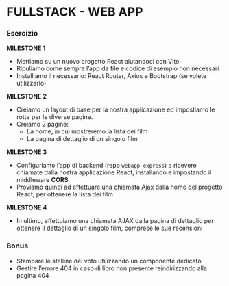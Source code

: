 # FULLSTACK - WEB APP

### Esercizio

**MILESTONE 1**
- Mettiamo su un nuovo progetto React aiutandoci con Vite
- Ripuliamo come sempre l’app da file e codice di esempio non necessari
- Installiamo il necessario: React Router, Axios e Bootstrap (se volete utilizzarlo)

**MILESTONE 2**
- Creiamo un layout di base per la nostra applicazione ed impostiamo le rotte per le diverse pagine.
- Creiamo 2 pagine:
    - La home, in cui mostreremo la lista dei film
    - La pagina di dettaglio di un singolo film

**MILESTONE 3**
- Configuriamo l’app di backend (repo `webapp-express`) a ricevere chiamate dalla nostra applicazione React, installando e impostando il middleware **CORS**
- Proviamo quindi ad effettuare una chiamata Ajax dalla home del progetto React, per ottenere la lista dei film

**MILESTONE 4**
- In ultimo, effettuiamo una chiamata AJAX dalla pagina di dettaglio per ottenere il dettaglio di un singolo film, comprese le sue recensioni

### Bonus
- Stampare le stelline del voto utilizzando un componente dedicato
- Gestire l’errore 404 in caso di libro non presente reindirizzando alla pagina 404